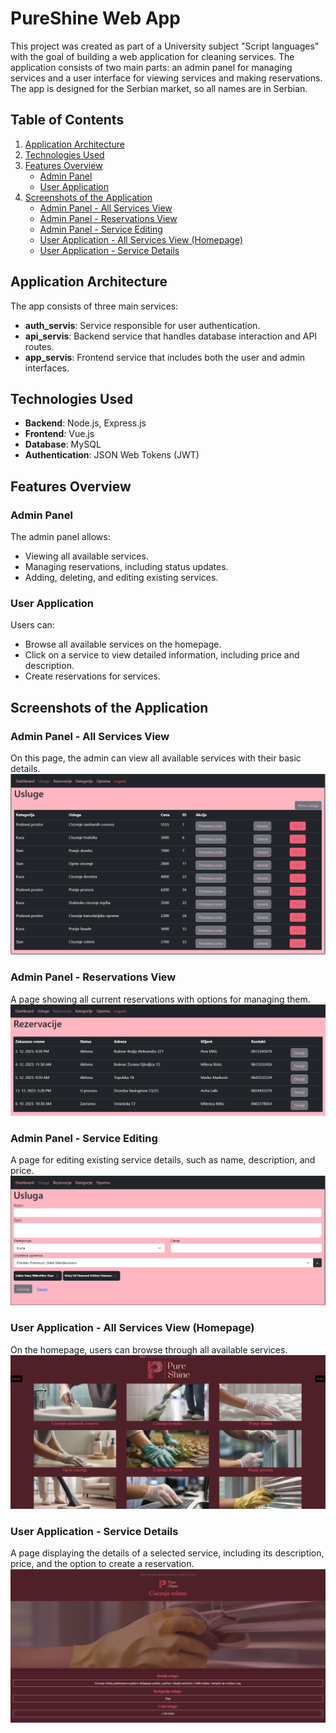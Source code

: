 # PureShine Web App

This project was created as part of a University subject "Script languages" with the goal of building a web application for cleaning services. The application consists of two main parts: an admin panel for managing services and a user interface for viewing services and making reservations. The app is designed for the Serbian market, so all names are in Serbian.

## Table of Contents

1. [Application Architecture](#application-architecture)
2. [Technologies Used](#technologies-used)
3. [Features Overview](#features-overview)
    - [Admin Panel](#admin-panel)
    - [User Application](#user-application)
4. [Screenshots of the Application](#screenshots-of-the-application)
    - [Admin Panel - All Services View](#admin-panel-all-services-view)
    - [Admin Panel - Reservations View](#admin-panel-reservations-view)
    - [Admin Panel - Service Editing](#admin-panel-service-editing)
    - [User Application - All Services View (Homepage)](#user-application-all-services-view-homepage)
    - [User Application - Service Details](#user-application-service-details)

## Application Architecture

The app consists of three main services:

- **auth_servis**: Service responsible for user authentication.
- **api_servis**: Backend service that handles database interaction and API routes.
- **app_servis**: Frontend service that includes both the user and admin interfaces.

## Technologies Used

- **Backend**: Node.js, Express.js
- **Frontend**: Vue.js
- **Database**: MySQL
- **Authentication**: JSON Web Tokens (JWT)

## Features Overview

### Admin Panel
The admin panel allows:
- Viewing all available services.
- Managing reservations, including status updates.
- Adding, deleting, and editing existing services.

### User Application
Users can:
- Browse all available services on the homepage.
- Click on a service to view detailed information, including price and description.
- Create reservations for services.

## Screenshots of the Application

### Admin Panel - All Services View
On this page, the admin can view all available services with their basic details.
![All Services View](docs/images/adminPanel1.PNG)

### Admin Panel - Reservations View
A page showing all current reservations with options for managing them.
![Reservations View](docs/images/adminPanel2.PNG)

### Admin Panel - Service Editing
A page for editing existing service details, such as name, description, and price.
![Service Editing](docs/images/adminPanel3.PNG)

### User Application - All Services View (Homepage)
On the homepage, users can browse through all available services.
![All Services View (Homepage)](docs/images/userApp1.png)

### User Application - Service Details
A page displaying the details of a selected service, including its description, price, and the option to create a reservation.
![Service Details](docs/images/userApp2.png)

